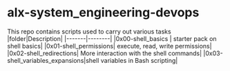 # alx-system_engineering-devops

This repo contains scripts used to carry out various tasks
|folder|Description|
|-------|--------|
|0x00-shell_basics | starter pack on shell basics|
|0x01-shell_permissions| execute, read, write permissions|
|0x02-shell_redirections| More interaction with the shell commands|
|0x03-shell_variables_expansions|shell variables in Bash scripting|
